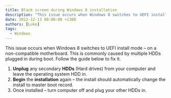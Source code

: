 ```yaml
---
title: Black screen during Windows 8 installation
description: "This issue occurs when Windows 8 switches to UEFI install mode – on a non-compatible motherboard. This is commonly caused by multiple HDDs plugged in du..."
date: 2012-12-13 00:00:00 +1300
authors: [Luke]
tags:
  - Windows
---
```

This issue occurs when Windows 8 switches to UEFI install mode – on a non-compatible motherboard. This is commonly caused by multiple HDDs plugged in during boot. Follow the guide below to fix it.

  1. **Unplug** any secondary **HDDs** (Hard drives) from your computer and leave the operating system HDD in.
  2. **Begin** the **installation** again &#8211; the install should automatically change the install to master boot record.
  3. Once installed &#8211; turn computer off and plug your other HDDs in.